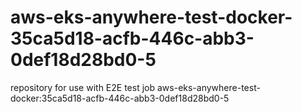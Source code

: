 # aws-eks-anywhere-test-docker-35ca5d18-acfb-446c-abb3-0def18d28bd0-5
repository for use with E2E test job aws-eks-anywhere-test-docker:35ca5d18-acfb-446c-abb3-0def18d28bd0-5
